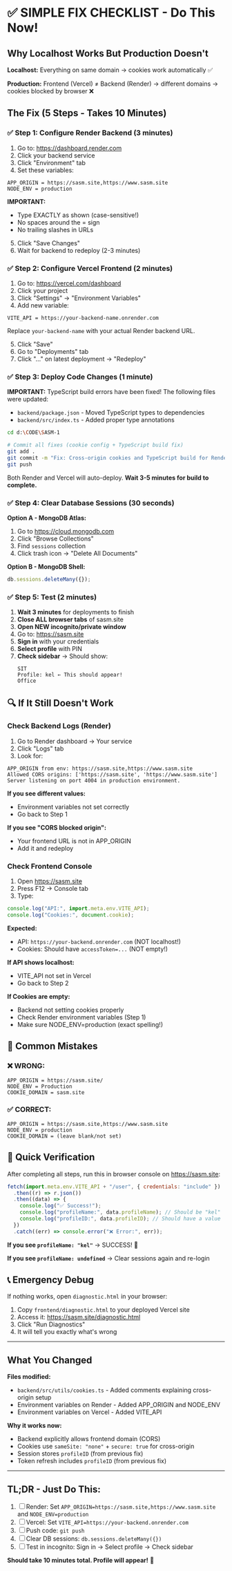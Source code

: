 # ✅ SIMPLE FIX CHECKLIST - Do This Now!

## Why Localhost Works But Production Doesn't

**Localhost:** Everything on same domain → cookies work automatically ✅

**Production:** Frontend (Vercel) ≠ Backend (Render) → different domains → cookies blocked by browser ❌

## The Fix (5 Steps - Takes 10 Minutes)

### ✅ Step 1: Configure Render Backend (3 minutes)

1. Go to: https://dashboard.render.com
2. Click your backend service
3. Click "Environment" tab
4. Set these variables:

```
APP_ORIGIN = https://sasm.site,https://www.sasm.site
NODE_ENV = production
```

**IMPORTANT:**

- Type EXACTLY as shown (case-sensitive!)
- No spaces around the = sign
- No trailing slashes in URLs

5. Click "Save Changes"
6. Wait for backend to redeploy (2-3 minutes)

### ✅ Step 2: Configure Vercel Frontend (2 minutes)

1. Go to: https://vercel.com/dashboard
2. Click your project
3. Click "Settings" → "Environment Variables"
4. Add new variable:

```
VITE_API = https://your-backend-name.onrender.com
```

Replace `your-backend-name` with your actual Render backend URL.

5. Click "Save"
6. Go to "Deployments" tab
7. Click "..." on latest deployment → "Redeploy"

### ✅ Step 3: Deploy Code Changes (1 minute)

**IMPORTANT:** TypeScript build errors have been fixed! The following files were updated:

- `backend/package.json` - Moved TypeScript types to dependencies
- `backend/src/index.ts` - Added proper type annotations

```bash
cd d:\CODE\SASM-1

# Commit all fixes (cookie config + TypeScript build fix)
git add .
git commit -m "Fix: Cross-origin cookies and TypeScript build for Render+Vercel"
git push
```

Both Render and Vercel will auto-deploy. **Wait 3-5 minutes for build to complete.**

### ✅ Step 4: Clear Database Sessions (30 seconds)

**Option A - MongoDB Atlas:**

1. Go to https://cloud.mongodb.com
2. Click "Browse Collections"
3. Find `sessions` collection
4. Click trash icon → "Delete All Documents"

**Option B - MongoDB Shell:**

```javascript
db.sessions.deleteMany({});
```

### ✅ Step 5: Test (2 minutes)

1. **Wait 3 minutes** for deployments to finish
2. **Close ALL browser tabs** of sasm.site
3. **Open NEW incognito/private window**
4. Go to: https://sasm.site
5. **Sign in** with your credentials
6. **Select profile** with PIN
7. **Check sidebar** → Should show:
   ```
   SIT
   Profile: kel ← This should appear!
   Office
   ```

## 🔍 If It Still Doesn't Work

### Check Backend Logs (Render)

1. Go to Render dashboard → Your service
2. Click "Logs" tab
3. Look for:

```
APP_ORIGIN from env: https://sasm.site,https://www.sasm.site
Allowed CORS origins: ['https://sasm.site', 'https://www.sasm.site']
Server listening on port 4004 in production environment.
```

**If you see different values:**

- Environment variables not set correctly
- Go back to Step 1

**If you see "CORS blocked origin":**

- Your frontend URL is not in APP_ORIGIN
- Add it and redeploy

### Check Frontend Console

1. Open https://sasm.site
2. Press F12 → Console tab
3. Type:

```javascript
console.log("API:", import.meta.env.VITE_API);
console.log("Cookies:", document.cookie);
```

**Expected:**

- API: `https://your-backend.onrender.com` (NOT localhost!)
- Cookies: Should have `accessToken=...` (NOT empty!)

**If API shows localhost:**

- VITE_API not set in Vercel
- Go back to Step 2

**If Cookies are empty:**

- Backend not setting cookies properly
- Check Render environment variables (Step 1)
- Make sure NODE_ENV=production (exact spelling!)

## 🚨 Common Mistakes

### ❌ WRONG:

```
APP_ORIGIN = https://sasm.site/
NODE_ENV = Production
COOKIE_DOMAIN = sasm.site
```

### ✅ CORRECT:

```
APP_ORIGIN = https://sasm.site,https://www.sasm.site
NODE_ENV = production
COOKIE_DOMAIN = (leave blank/not set)
```

## 🎯 Quick Verification

After completing all steps, run this in browser console on https://sasm.site:

```javascript
fetch(import.meta.env.VITE_API + "/user", { credentials: "include" })
  .then((r) => r.json())
  .then((data) => {
    console.log("✅ Success!");
    console.log("profileName:", data.profileName); // Should be "kel"
    console.log("profileID:", data.profileID); // Should have a value
  })
  .catch((err) => console.error("❌ Error:", err));
```

**If you see `profileName: "kel"`** → SUCCESS! 🎉

**If you see `profileName: undefined`** → Clear sessions again and re-login

## 📞 Emergency Debug

If nothing works, open `diagnostic.html` in your browser:

1. Copy `frontend/diagnostic.html` to your deployed Vercel site
2. Access it: https://sasm.site/diagnostic.html
3. Click "Run Diagnostics"
4. It will tell you exactly what's wrong

---

## What You Changed

**Files modified:**

- `backend/src/utils/cookies.ts` - Added comments explaining cross-origin setup
- Environment variables on Render - Added APP_ORIGIN and NODE_ENV
- Environment variables on Vercel - Added VITE_API

**Why it works now:**

- Backend explicitly allows frontend domain (CORS)
- Cookies use `sameSite: "none"` + `secure: true` for cross-origin
- Session stores `profileID` (from previous fix)
- Token refresh includes `profileID` (from previous fix)

---

## TL;DR - Just Do This:

1. ☐ Render: Set `APP_ORIGIN=https://sasm.site,https://www.sasm.site` and `NODE_ENV=production`
2. ☐ Vercel: Set `VITE_API=https://your-backend.onrender.com`
3. ☐ Push code: `git push`
4. ☐ Clear DB sessions: `db.sessions.deleteMany({})`
5. ☐ Test in incognito: Sign in → Select profile → Check sidebar

**Should take 10 minutes total. Profile will appear!** 🚀
